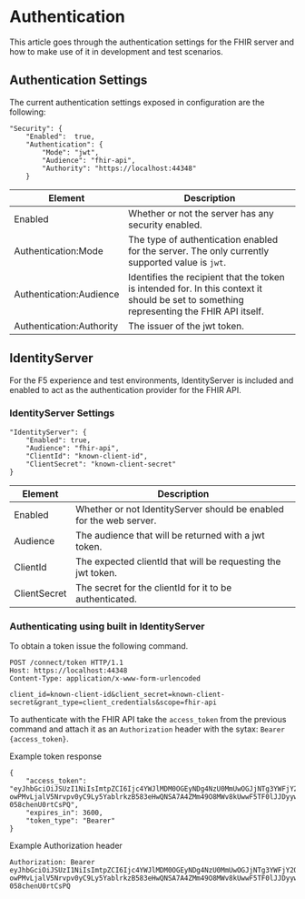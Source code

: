 # Authentication
This article goes through the authentication settings for the FHIR server and how to make use of it in development and test scenarios.

## Authentication Settings
The current authentication settings exposed in configuration are the following:
```
"Security": {
    "Enabled":  true,
    "Authentication": {
        "Mode": "jwt",
        "Audience": "fhir-api",
        "Authority": "https://localhost:44348"
    }
```
|Element|Description|
|---|---|
|Enabled|Whether or not the server has any security enabled.|
|Authentication:Mode|The type of authentication enabled for the server. The only currently supported value is `jwt`.|
|Authentication:Audience|Identifies the recipient that the token is intended for. In this context it should be set to something representing the FHIR API itself.|
|Authentication:Authority|The issuer of the jwt token.|

## IdentityServer
For the F5 experience and test environments, IdentityServer is included and enabled to act as the authentication provider for the FHIR API. 

### IdentityServer Settings
```
"IdentityServer": {
    "Enabled": true,
    "Audience": "fhir-api",
    "ClientId": "known-client-id",
    "ClientSecret": "known-client-secret" 
}
```

|Element|Description|
|---|---|
|Enabled|Whether or not IdentityServer should be enabled for the web server.|
|Audience|The audience that will be returned with a jwt token.|
|ClientId|The expected clientId that will be requesting the jwt token.|
|ClientSecret|The secret for the clientId for it to be authenticated.|

### Authenticating using built in IdentityServer
To obtain a token issue the following command.
```
POST /connect/token HTTP/1.1
Host: https://localhost:44348
Content-Type: application/x-www-form-urlencoded

client_id=known-client-id&client_secret=known-client-secret&grant_type=client_credentials&scope=fhir-api
```

To authenticate with the FHIR API take the `access_token` from the previous command and attach it as an `Authorization` header with the sytax: `Bearer {access_token}`.

Example token response
```
{
    "access_token": "eyJhbGciOiJSUzI1NiIsImtpZCI6Ijc4YWJlMDM0OGEyNDg4NzU0MmUwOGJjNTg3YWFjY2Q4IiwidHlwIjoiSldUIn0.eyJuYmYiOjE1MjM1NTQ3OTQsImV4cCI6MTUyMzU1ODM5NCwiaXNzIjoiaHR0cDovL2xvY2FsaG9zdDo1MzcyNyIsImF1ZCI6WyJodHRwOi8vbG9jYWxob3N0OjUzNzI3L3Jlc291cmNlcyIsImZoaXItYXBpIl0sImNsaWVudF9pZCI6Imtub3duLWNsaWVudC1pZCIsInNjb3BlIjpbImZoaXItYXBpIl19.pZWIWy3RdDHp5zgcYs8bb9VrxIHXbYu8LolC3YTy6xWsPxMoPUQwbAltYmC6WDXFiDygpsC5ofkGlR4BH0Bt1FMvFWqFYhPcOOKvBqLLc055EHZfTcNcmiUUf4y4KRuQFqWZsH_HrfWwykSGVio2OnYcQvytrbjAi_EzHf2vrHJUHX2JFY4A_F6WpJbQiI1hUVEOd7h1jfmAptWlNGwNRbCF2Wd1Hf_Hodym8mEOKQz21VHdvNJ_B-owPMvLjalV5Nrvpv0yC9Ly5YablrkzB583eHwQNSA7A4ZMm49O8MWv8kUwwF5TF0lJJDyyw3ruqmPWCM-058chenU0rtCsPQ",
    "expires_in": 3600,
    "token_type": "Bearer"
}
```

Example Authorization header
```
Authorization: Bearer eyJhbGciOiJSUzI1NiIsImtpZCI6Ijc4YWJlMDM0OGEyNDg4NzU0MmUwOGJjNTg3YWFjY2Q4IiwidHlwIjoiSldUIn0.eyJuYmYiOjE1MjM1NTQ3OTQsImV4cCI6MTUyMzU1ODM5NCwiaXNzIjoiaHR0cDovL2xvY2FsaG9zdDo1MzcyNyIsImF1ZCI6WyJodHRwOi8vbG9jYWxob3N0OjUzNzI3L3Jlc291cmNlcyIsImZoaXItYXBpIl0sImNsaWVudF9pZCI6Imtub3duLWNsaWVudC1pZCIsInNjb3BlIjpbImZoaXItYXBpIl19.pZWIWy3RdDHp5zgcYs8bb9VrxIHXbYu8LolC3YTy6xWsPxMoPUQwbAltYmC6WDXFiDygpsC5ofkGlR4BH0Bt1FMvFWqFYhPcOOKvBqLLc055EHZfTcNcmiUUf4y4KRuQFqWZsH_HrfWwykSGVio2OnYcQvytrbjAi_EzHf2vrHJUHX2JFY4A_F6WpJbQiI1hUVEOd7h1jfmAptWlNGwNRbCF2Wd1Hf_Hodym8mEOKQz21VHdvNJ_B-owPMvLjalV5Nrvpv0yC9Ly5YablrkzB583eHwQNSA7A4ZMm49O8MWv8kUwwF5TF0lJJDyyw3ruqmPWCM-058chenU0rtCsPQ
```
